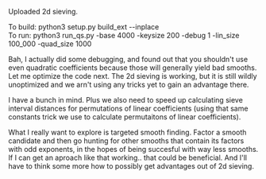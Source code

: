Uploaded 2d sieving. 


To build: python3 setup.py build_ext --inplace</br>
To run: python3 run_qs.py -base 4000 -keysize 200 -debug 1 -lin_size 100_000 -quad_size 1000</br>  

Bah, I actually did some debugging, and found out that you shouldn't use even quadratic coefficients because those will generally yield bad smooths.
Let me optimize the code next. The 2d sieving is working, but it is still wildly unoptimized and we arn't using any tricks yet to gain an advantage there.

I have a bunch in mind. Plus we also need to speed up calculating sieve interval distances for permutations of linear coefficients (using that same constants trick we use to calculate permutaitons of linear coefficients).

What I really want to explore is targeted smooth finding. Factor a smooth candidate and then go hunting for other smooths that contain its factors with odd exponents, in the hopes of being succesful with way less smooths. 
If I can get an aproach like that working.. that could be beneficial. And I'll have to think some more how to possibly get advantages out of 2d sieving.
